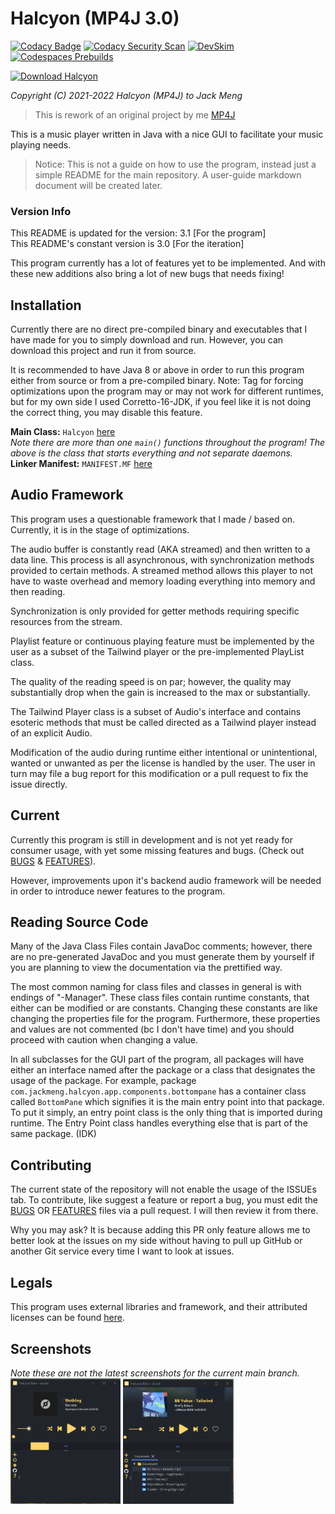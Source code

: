 # Halcyon (MP4J 3.0)

[![Codacy Badge](https://app.codacy.com/project/badge/Grade/09115c9807c64bfbb92e6bc4bc71c48b)](https://www.codacy.com/gh/exoad/halcyon/dashboard?utm_source=github.com&amp;utm_medium=referral&amp;utm_content=exoad/halcyon&amp;utm_campaign=Badge_Grade) [![Codacy Security Scan](https://github.com/exoad/halcyon/actions/workflows/codacy.yml/badge.svg)](https://github.com/exoad/halcyon/actions/workflows/codacy.yml) [![DevSkim](https://github.com/exoad/halcyon/actions/workflows/devskim.yml/badge.svg)](https://github.com/exoad/halcyon/actions/workflows/devskim.yml) [![Codespaces Prebuilds](https://github.com/exoad/halcyon/actions/workflows/codespaces/create_codespaces_prebuilds/badge.svg)](https://github.com/exoad/halcyon/actions/workflows/codespaces/create_codespaces_prebuilds)

[![Download Halcyon](https://a.fsdn.com/con/app/sf-download-button)](https://sourceforge.net/projects/halcyon4j/files/latest/download)

*Copyright (C) 2021-2022 Halcyon (MP4J) to Jack Meng*

> This is rework of an original project by me [MP4J](https://github.com/Exoad4JVM/mp4j)

This is a music player written in Java with a nice GUI to facilitate your music
playing needs.

> Notice: This is not a guide on how to use the program, instead just a simple README for the main repository. A user-guide markdown document will be created later.

### Version Info
This README is updated for the version: 3.1 [For the program]<br>
This README's constant version is 3.0 [For the iteration]

This program currently has a lot of features yet to be implemented. And with these new additions also bring a lot of new bugs that needs
fixing!

## Installation

Currently there are no direct pre-compiled binary and executables that I have made
for you to simply download and run. However, you can download this project and run it from source.

It is recommended to have Java 8 or above in order to run this program either from source or
from a pre-compiled binary. Note: Tag for forcing optimizations upon the program may or may not work for
different runtimes, but for my own side I used Corretto-16-JDK, if you feel like it is not doing the correct thing, you may disable this feature.

**Main Class:** `Halcyon` [here](Source/com/jackmeng/halcyon/Halcyon.java)<br>
*Note there are more than one `main()` functions throughout the program! The above is the class that starts everything and not separate daemons.*<br>
**Linker Manifest:** `MANIFEST.MF` [here](Source/META-INF/MANIFEST.MF)

## Audio Framework

This program uses a questionable framework that I made / based on. Currently, it is in the stage of optimizations. 

The audio buffer is constantly read (AKA streamed) and then written to a data line. This process is all asynchronous, 
with synchronization methods provided to certain methods. A streamed method allows this player to not have to waste
overhead and memory loading everything into memory and then reading.

Synchronization is only provided for getter methods requiring specific resources from the stream. 

Playlist feature or continuous playing feature must be implemented by the user as a subset of the Tailwind player
or the pre-implemented PlayList class.

The quality of the reading speed is on par; however, the quality may substantially drop when the gain is increased
to the max or substantially.

The Tailwind Player class is a subset of Audio's interface and contains esoteric methods that must be called directed
as a Tailwind player instead of an explicit Audio.

Modification of the audio during runtime either intentional or unintentional, wanted or unwanted as per the license is handled by the user. The user in turn
may file a bug report for this modification or a pull request to fix the issue directly.

## Current

Currently this program is still in development and is not yet ready for consumer usage,
with yet some missing features and bugs. (Check out [BUGS](docs/BUGS.txt) & [FEATURES](docs/FEATURES.txt)).

However, improvements upon it's backend audio framework will be needed in order to introduce newer features to the program.

## Reading Source Code

Many of the Java Class Files contain JavaDoc comments; however, there are no pre-generated JavaDoc and you must generate them by yourself if you are planning
to view the documentation via the prettified way.

The most common naming for class files and classes in general is with endings of "-Manager". These class files contain runtime constants, that either can be modified or are constants. Changing these constants are like changing the properties file for the program. Furthermore, these properties and values are not commented (bc I don't have time) and you should proceed with caution when changing a value.

In all subclasses for the GUI part of the program, all packages will have either an interface named after the package or a class that designates the usage of the package. For example, package `com.jackmeng.halcyon.app.components.bottompane` has a container class called `BottomPane` which signifies it is the main entry point into that package. To put it simply, an entry point class is the only thing that is imported during runtime. The Entry Point class handles everything else that is part of the same package. (IDK)

## Contributing

The current state of the repository will not enable the usage of the ISSUEs tab. To contribute, like suggest a feature or report a bug, you must edit the [BUGS](docs/BUGS.txt) OR [FEATURES](docs/FEATURES.txt) files via a pull request. I will then review it from there.

Why you may ask? It is because adding this PR only feature allows me to better look at the issues on my side without having to pull up GitHub or another
Git service every time I want to look at issues.

## Legals

This program uses external libraries and framework, and their attributed licenses
can be found [here](LICENSE.txt).

## Screenshots
*Note these are not the latest screenshots for the current main branch.*<br>
<img src="docs/unknown.png" alt="sc1" width="35%" height="35%" />
<img src="docs/unknown2.png" alt="sc2" width="35%" height="35%" />
